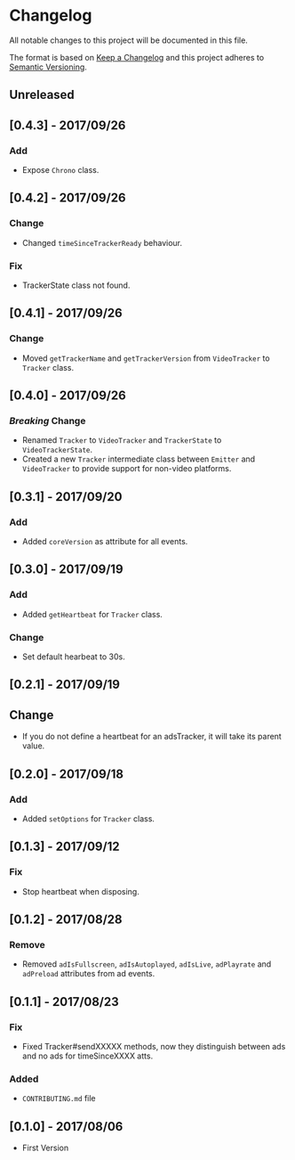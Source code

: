 # Changelog
All notable changes to this project will be documented in this file.

The format is based on [Keep a Changelog](http://keepachangelog.com/en/1.0.0/)
and this project adheres to [Semantic Versioning](http://semver.org/spec/v2.0.0.html).

## Unreleased

## [0.4.3] - 2017/09/26
### Add
- Expose `Chrono` class.

## [0.4.2] - 2017/09/26
### Change
- Changed `timeSinceTrackerReady` behaviour.

### Fix
- TrackerState class not found.

## [0.4.1] - 2017/09/26
### Change
- Moved `getTrackerName` and `getTrackerVersion` from `VideoTracker` to `Tracker` class.

## [0.4.0] - 2017/09/26
### *Breaking* Change
- Renamed `Tracker` to `VideoTracker` and `TrackerState` to `VideoTrackerState`.
- Created a new `Tracker` intermediate class between `Emitter` and `VideoTracker` to provide support for non-video platforms.

## [0.3.1] - 2017/09/20
### Add
- Added `coreVersion` as attribute for all events.

## [0.3.0] - 2017/09/19
### Add
- Added `getHeartbeat` for `Tracker` class.

### Change
- Set default hearbeat to 30s.

## [0.2.1] - 2017/09/19
## Change
- If you do not define a heartbeat for an adsTracker, it will take its parent value.

## [0.2.0] - 2017/09/18
### Add
- Added `setOptions` for `Tracker` class.

## [0.1.3] - 2017/09/12
### Fix
- Stop heartbeat when disposing.

## [0.1.2] - 2017/08/28
### Remove
- Removed `adIsFullscreen`, `adIsAutoplayed`, `adIsLive`, `adPlayrate` and `adPreload` attributes from ad events.

## [0.1.1] - 2017/08/23
### Fix
- Fixed Tracker#sendXXXXX methods, now they distinguish between ads and no ads for timeSinceXXXX atts.

### Added
- `CONTRIBUTING.md` file

## [0.1.0] - 2017/08/06
- First Version